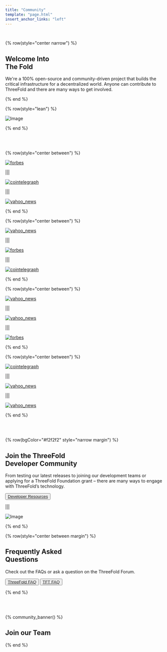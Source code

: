 ```yaml
---
title: "Community"
template: "page.html"
insert_anchor_links: "left"
---
```


<br>

<!-- section 1 (THE FOLD) -->

{% row(style="center narrow") %}

## Welcome Into <br> **The Fold**

We're a 100% open-source and community-driven project that builds the critical infrastructure for a decentralized world. Anyone can contribute to ThreeFold and there are many ways to get involved.

{% end %}

{% row(style="lean") %}

![Image](community_header.jpg#mx-auto)

{% end %}

<br>
<br>

<!-- section 8 (IN THE NEWS) -->

{% row(style="center between") %}

[![forbes](forum.png)](https://forum.threefold.io/)

|||

[![cointelegraph](github.png)](https://github.com/threefoldtech)

|||

[![yahoo_news](documentation.png)](https://library.threefold.me/info/threefold#/)

{% end %}

{% row(style="center between") %}

[![yahoo_news](twitter.png)](https://twitter.com/threefold_io)

|||

[![forbes](telegram_new.png)](https://t.me/threefoldnews)

|||

[![cointelegraph](telegram_chat.png)](https://t.me/threefold)

{% end %}

{% row(style="center between") %}

[![yahoo_news](telegram_farmers.png)](https://t.me/threefoldfarmers)

|||

[![yahoo_news](telegram_chattester.png)](https://t.me/threefoldtesting)

|||

[![forbes](reddit.png)](https://www.reddit.com/r/threefold/)

{% end %}

{% row(style="center between") %}

[![cointelegraph](youtube.png)](https://www.youtube.com/threefoldfoundation)

|||

[![yahoo_news](mail_list.png)](https://www.threefold.io/#subscribe)

|||

[![yahoo_news](linkedin.png)](https://ae.linkedin.com/company/threefold-foundation)

{% end %}

<br>

<br>

<!-- section 4 (DEVELOPER COMMUNITY) -->

{% row(bgColor="#f2f2f2" style="narrow margin") %}

## Join the ThreeFold <br> **Developer Community**

From testing our latest releases to joining our development teams or applying for a ThreeFold Foundation grant – there are many ways to engage with ThreeFold’s technology.

<button>[Developer Resources](/developer)</button>

|||

![Image](community_developers.png#medium)

{% end %}

<!-- section 6 (QUESTIONS) -->

{% row(style="center between margin") %}

## Frequently Asked <br> **Questions**

Check out the FAQs or ask a question on the ThreeFold Forum.

<button>[ThreeFold FAQ](/faq)</button>
<button>[TFT FAQ](/tftfaq)</button>

{% end %}

<br>
<br>

{% community_banner() %}

## **Join our Team**

{% end %}

    
